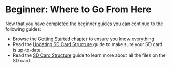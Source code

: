 # Beginner: Where to Go From Here

Now that you have completed the beginner guides you can continue to the following guides:

* Browse the [Getting Started](../getting-started/) chapter to ensure you know everything
* Read the [Updating SD Card Structure ](../getting-started/updating-control-board-settings.md)guide to make sure your SD card is up-to-date.
* Read the [SD Card Structure]() guide to learn more about all the files on the SD card.

